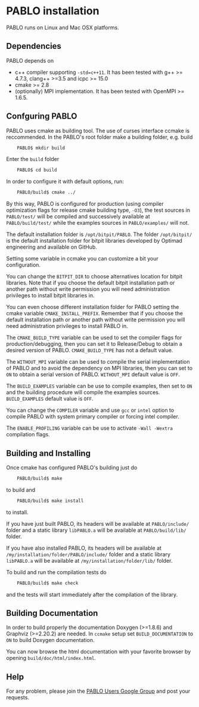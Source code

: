# PABLO installation

PABLO runs on Linux and Mac OSX platforms.

## Dependencies
PABLO depends on
* c++ compiler supporting `-std=c++11`. It has been tested with g++ >= 4.7.3, clang++ >=3.5 and icpc >= 15.0
* cmake >= 2.8
* (optionally) MPI implementation. It has been tested with OpenMPI >= 1.6.5. 

## Confguring PABLO
PABLO uses cmake as building tool. The use of curses interface ccmake is reccommended.
In the PABLO's root folder make a building folder, e.g. build
```bash
	PABLO$ mkdir build
```
Enter the `build` folder
```bash
	PABLO$ cd build
```
 In order to configure it with default options, run:
```bash
	PABLO/build$ cmake ../
```
 By this way, PABLO is configured for production (using compiler optimization flags for release cmake building type, `-O3`), the test sources in `PABLO/test/` will be compiled and successively available at `PABLO/build/test/` while the examples sources in `PABLO/examples/` will not. 

The default installation folder is `/opt/bitpit/PABLO`. The folder `/opt/bitpit/` is the default installation folder for bitpit libraries developed by Optimad engineering and available on GitHub.

Setting some variable in ccmake you can customize a bit your configuration.

You can change the `BITPIT_DIR` to choose alternatives location for bitpit libraries. Note that if you choose the default bitpit installation path or another path without write permission you will need administration privileges to install bitpit libraries in.

You can even choose different installation folder for PABLO setting the cmake variable `CMAKE_INSTALL_PREFIX`.
Remember that if you choose the default installation path or another path without write permission you will need administration privileges to install PABLO in.

The `CMAKE_BUILD_TYPE` variable can be used to set the compiler flags for production/debugging, then you can set it to Release/Debug to obtain a desired version of PABLO. `CMAKE_BUILD_TYPE` has not a default value.

The `WITHOUT_MPI` variable can be used to compile the serial implementation of PABLO and to avoid the dependency on MPI libraries, then you can set to `ON` to obtain a serial version of PABLO. `WITHOUT_MPI` default value is `OFF`.

The `BUILD_EXAMPLES` variable can be use to compile examples, then set to `ON` and the building procedure will compile the examples sources. `BUILD_EXAMPLES` default value is `OFF`.

You can change the `COMPILER` variable and use `gcc` or `intel` option to compile PABLO with system primary compiler or forcing intel compiler.

The `ENABLE_PROFILING` variable can be use to activate `-Wall -Wextra` compilation flags.


## Building and Installing
Once cmake has configured PABLO's building just do
```bash
	PABLO/build$ make	
```
to build and
```bash
	PABLO/build$ make install	
```
to install.

If you have just built PABLO, its headers will be available at `PABLO/include/` folder and a static library `libPABLO.a` will be available at `PABLO/build/lib/` folder.

If you have also installed PABLO, its headers will be available at `/my/installation/folder/PABLO/include/` folder and a static library `libPABLO.a` will be available at `/my/installation/folder/lib/` folder.

To build and run the compilation tests do
```bash
	PABLO/build$ make check
```
and the tests will start immediately after the compilation of the library.
 

## Building Documentation
In order to build properly the documentation Doxygen (>=1.8.6) and Graphviz (>=2.20.2) are needed.
In `ccmake` setup set `BUILD_DOCUMENTATION` to `ON` to build Doxygen documentation.

You can now browse the html documentation with your favorite browser by opening `build/doc/html/index.html`.


## Help
For any problem, please join the <a href="https://groups.google.com/forum/#!forum/pablo-users" target="pablousers">PABLO Users Google Group</a> and post your requests.

